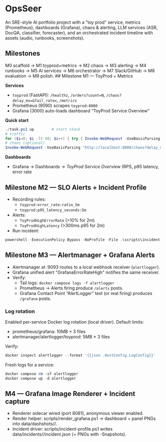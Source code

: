 ﻿# OpsSeer

An SRE-style AI portfolio project with a "toy prod" service, metrics (Prometheus), dashboards (Grafana), chaos & alerting,
LLM services (ASR, DocQA, classifier, forecaster), and an orchestrated incident timeline with assets (audio, runbooks, screenshots).

## Milestones
M0 scaffold → M1 toyprod+metrics → M2 chaos → M3 alerting → M4 runbooks → M5 AI services → M6 orchestrator → M7 Slack/GitHub → M8 evaluation → M9 polish.
\## Milestone M1 — ToyProd + Metrics

**Services**
- `toyprod` (FastAPI): `/healthz`, `/orders?count=N`, `/chaos?delay_ms=&fail_rate=`, `/metrics`
- Prometheus (9090) scrapes `toyprod:8000`
- Grafana (3000) auto-loads dashboard “ToyProd Service Overview”

**Quick start**
```powershell
./task.ps1 up        # start stack
# traffic
for ($i=0; $i -lt 60; $i++) { try { Invoke-WebRequest -UseBasicParsing "http://localhost:8000/orders?count=3" | Out-Null } catch {}; Start-Sleep -Milliseconds 250 }
# chaos (optional)
Invoke-WebRequest -UseBasicParsing "http://localhost:8000/chaos?delay_ms=200&fail_rate=0.3" | Out-Null
````

**Dashboards**

* Grafana → Dashboards → *ToyProd Service Overview* (RPS, p95 latency, error rate
## Milestone M2 — SLO Alerts + Incident Profile
- Recording rules:
  - `toyprod:error_rate:ratio_5m`
  - `toyprod:p95_latency_seconds:5m`
- Alerts:
  - `ToyProdHighErrorRate` (>10% for 2m)
  - `ToyProdHighLatency` (>300ms p95 for 2m)
- Run incident:
```powershell
powershell -ExecutionPolicy Bypass -NoProfile -File .\scripts\incident-profile.ps1 -qps 4
````

## Milestone M3 — Alertmanager + Grafana Alerts
- Alertmanager at :9093 routes to a local webhook receiver (`alertlogger`).
- Grafana unified alert "GrafanaErrorRateHigh" notifies the same receiver.
- Verify:
  - Tail logs: `docker compose logs -f alertlogger`
  - Prometheus → Alerts firing produce `/alerts` posts.
  - Grafana Contact Point “AlertLogger” test (or real firing) produces `/grafana` posts.
### Log rotation
Enabled per-service Docker log rotation (local driver). Default limits:
- prometheus/grafana: 10MB × 3 files
- alertmanager/alertlogger/toyprod: 5MB × 3 files

Verify:
```powershell
docker inspect alertlogger --format '{{json .HostConfig.LogConfig}}'
````

Fresh logs for a service:

```powershell
docker compose rm -sf alertlogger
docker compose up -d alertlogger
```

## M4 — Grafana Image Renderer + Incident capture
- Renderer sidecar wired (port 8081), anonymous viewer enabled.
- Render helper: scripts/render_grafana.ps1 → dashboard + panel PNGs into data/dashshots/<ts>/.
- Incident driver: scripts/incident-profile.ps1 writes data/incidents/<ts>/incident.json (+ PNGs with -Snapshots).
